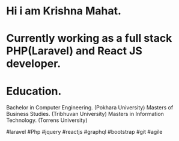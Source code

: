 # Hi i am Krishna Mahat.

# Currently working as a full stack PHP(Laravel) and React JS developer.

# Education.
  Bachelor in Computer Engineering.  (Pokhara University)
  Masters of Business Studies. (Tribhuvan University)
  Masters in Information Technology. (Torrens University)

#laravel #Php #jquery #reactjs #graphql #bootstrap #git #agile
